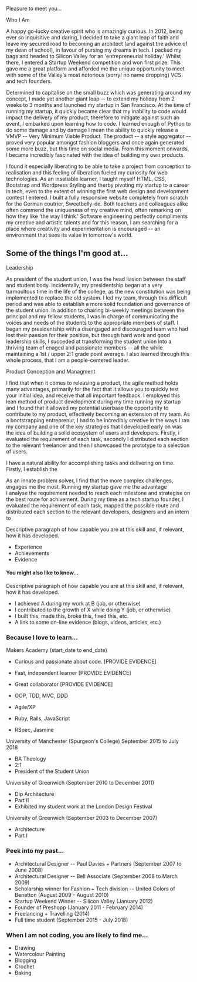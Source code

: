 Pleasure to meet you...

Who I Am

A happy go-lucky creative spirit who is amazingly curious. In 2012, being ever so inquisitive and daring, I decided to take a giant leap of faith and leave my secured road to becoming an architect (and against the advice of my dean of school), in favour of pursing my dreams in tech. I packed my bags and headed to Silicon Valley for an 'entrepreneurial holiday.' Whilst there, I entered a Startup Weekend competition and won first prize. This gave me a great platform and afforded me the unique opportunity to meet with some of the Valley's most notorious (sorry! no name dropping) VCS and tech founders.

Determined to capitalise on the small buzz which was generating around my concept, I made yet another giant leap -- to extend my holiday from 2 weeks to 3 months and launched my startup in San Francisco. At the time of running my startup, it quickly became clear that my inability to code would impact the delivery of my product, therefore to mitigate against such an event, I embarked upon learning how to code. I learned enough of Python to do some damage and by damage I mean the ability to quickly release a VMVP -- Very Minimum Viable Product. The product -- a style aggregator -- proved very popular amongst fashion bloggers and once again generated some more buzz, but this time on social media. From this moment onwards, I became incredibly fascinated with the idea of building my own products.

I found it especially liberating to be able to take a project from conception to realisation and this feeling of liberation fueled my curiosity for web technologies. As an insatiable learner, I taught myself HTML, CSS, Bootstrap and Wordpress Styling and therby pivoting my startup to a career in tech, even to the extent of winning the first web design and development contest I entered. I built a fully responsive website completely from scratch for the German coutrier, Sweetbelly-de. Both teachers and colleagues alike often commend the uniqueness of my creative mind, often remarking on how they like 'the way I think.' Software engineering perfectly compliments my creative and artistic talents and for this reason, I am searching for a place where creativity and experimentation is encouraged -- an environment that sees its value in tomorrow's world.

## Some of the things I'm good at...

Leadership

As president of the student union, I was the head liasion between the staff and student body. Incidentally, my presidentship began at a very turmoultous time in the life of the college, as the new constitution was being implemented to replace the old system. I led my team, through this difficult period and was able to establish a more solid foundation and governance of the student union. In addition to chairing bi-weekly meetings between the principal and my fellow students, I was in charge of communicating the voices and needs of the students to the appropriate members of staff. I began my presidentship with a disengaged and discouraged team who had lost their passion for their position, but through hard work and good leadership skills, I succeded at transforming the student union into a thriving team of enaged and passionate members -- all the while maintaining a 1st / upper 2:1 grade point average. I also learned through this whole process, that I am a people-centered leader. 

Product Conception and Managment

I find that when it comes to releasing a product, the agile method holds many advantages, primarily for the fact that it allows you to quickly test your initial idea, and receive that all important feedback. I employed this lean method of product development during my time running my startup and I found that it allowed my potential userbase the opportunity to contribute to my product, effectively becoming an extension of my team. As a bootstrapping entreprenur, I had to be incredibly creative in the ways I ran my company and one of the key strategies that I developed early on was the idea of building a solid ecosystem of users and developers. Firstly, i evaluated the requirement of each task, secondly I distributed each section to the relevant freelancer and then I showcased the prototype to a selection of users.

I have a natural ability for accomplishing tasks and delivering on time. Firstly, I establish the 

As an innate problem solver, I find that the more complex challenges, engages me the most. Running my startup gave me the advantage  
I analyse the requirement needed to reach each milestone and strategise on the best route for achivement. During my time as a tech startup founder, I evaluated the requirement of each task, mapped the possible route and distributed each section to the relevant developers, designers and an intern to 

Descriptive paragraph of how capable you are at this skill and, if relevant, how it has developed.

- Experience
- Achievements
- Evidence

#### You might also like to know...

Descriptive paragraph of how capable you are at this skill and, if relevant, how it has developed.

- I achieved A during my work at B (job, or otherwise)
- I contributed to the growth of X while doing Y (job, or otherwise)
- I built this, made this, broke this, fixed this, etc.
- A link to some on-line evidence (blogs, videos, articles, etc.)

### Because I love to learn...

Makers Academy (start_date to end_date)

- Curious and passionate about code. [PROVIDE EVIDENCE]
- Fast, independent learner [PROVIDE EVIDENCE]
- Great collaborator [PROVIDE EVIDENCE]

- OOP, TDD, MVC, DDD
- Agile/XP
- Ruby, Rails, JavaScript
- RSpec, Jasmine

University of Manchester (Spurgeon's College) September 2015 to July 2018

* BA Theology
* 2:1
* President of the Student Union

University of Greenwich (September 2010 to December 2011)

* Dip Architecture
* Part II
* Exhibited my student work at the London Design Festival

University of Greenwich (September 2003 to December 2007)

* Architecture
* Part I

### Peek into my past...

* Architectural Designer -- Paul Davies + Partners (September 2007 to June 2008)
* Architectural Designer -- Bell Associate (September 2008 to March 2009)   
* Scholarship winner for Fashion + Tech division -- United Colors of Benetton (August 2009 - August 2010)
* Startup Weekend Winner -- Silicon Valley (January 2012)
* Founder of Preshopp (January 2011 - February 2014)
* Freelancing + Travelling (2014)
* Full time student (September 2015 - July 2018)

### When I am not coding, you are likely to find me...

* Drawing
* Watercolour Painting
* Blogging
* Crochet
* Baking
